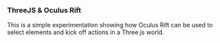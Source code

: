 ### ThreeJS & Oculus Rift

This is a simple experimentation showing how Oculus Rift can be used to select elements and kick off actions in a Three.js world.
